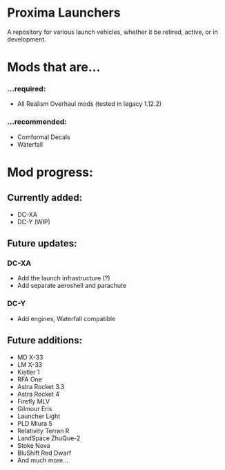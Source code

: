 # Proxima Launchers
A repository for various launch vehicles, whether it be retired, active, or in development.

# Mods that are...
### ...required:
- All Realism Overhaul mods (tested in legacy 1.12.2)

### ...recommended:
- Comformal Decals
- Waterfall

# Mod progress:
## Currently added:
- DC-XA
- DC-Y (WIP)

## Future updates:
### DC-XA

  - Add the launch infrastructure (?)
  - Add separate aeroshell and parachute
### DC-Y
  - Add engines, Waterfall compatible

## Future additions:
- MD X-33
- LM X-33
- Kistler 1
- RFA One
- Astra Rocket 3.3
- Astra Rocket 4
- Firefly MLV
- Gilmour Eris
- Launcher Light
- PLD Miura 5
- Relativity Terran R
- LandSpace ZhuQue-2
- Stoke Nova
- BluShift Red Dwarf
- And much more...
